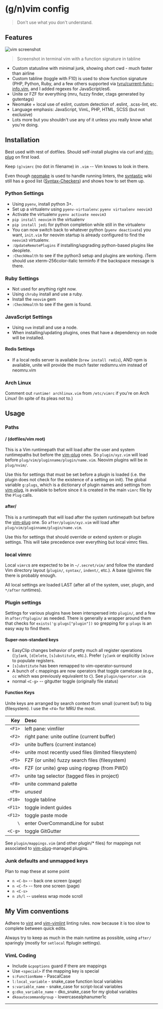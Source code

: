 # (g/n)vim config

> Don't use what you don't understand.

## Features

![vim screenshot][screenshot]
> Screenshot in terminal vim with a function signature in tabline

- Custom statusline with minimal junk, showing short cwd - much faster than
  airline
- Custom tabline (toggle with F10) is used to show function signature (PHP,
  Python, Ruby, and a few others supported via [tyru/current-func-info.vim],
  and I added regexes for JavaScript/es6.
- Unite or FZF for everything (mru, fuzzy finder, ctags generated by gutentags)
- Neomake + local use of eslint, custom detection of .eslint, .scss-lint,
  etc.
- Language emphasis: JavaScript, VimL, PHP, HTML, SCSS (but not exclusive)
- Lots more but you shouldn't use any of it unless you really know what you're
  doing.

## Installation

Best used with rest of dotfiles. Should self-install plugins via curl and
[vim-plug] on first load.

Keep `(g)vimrc` (no dot in filename) in `.vim` -- Vim knows to look in there.

Even though [neomake] is used to handle running linters, the [syntastic] wiki
still has a good list ([Syntax-Checkers]) and shows how to set them up.

### Python Settings

- Using `pyenv`, install python 3+.
- Set up a virtualenv using `pyenv-virtualenv`: `pyenv virtualenv neovim3`
- Activate the virtualenv `pyenv activate neovim3`
- `pip install neovim` in the virtualenv
- `pip install jedi` for python completion while still in the virtualenv
- You can now switch back to whatever python (`pyenv deactivate`) you want,
  `init.vim` for neovim startup is already configured to find the `neovim3`
  virtualenv.
- `:UpdateRemotePlugins` if installing/upgrading python-based plugins like
  deoplete.
- `:CheckHealth` to see if the python3 setup and plugins are working. iTerm
  should use xterm-256color-italic terminfo if the backspace message is there.

### Ruby Settings

- Not used for anything right now.
- Using `chruby` install and use a ruby.
- Install the `neovim` gem
- `:CheckHealth` to see if the gem is found.

### JavaScript Settings

- Using `nvm` install and use a node.
- When installing/updating plugins, ones that have a dependency on node will
  be installed.

#### Redis Settings

- If a local redis server is available (`brew install redis`), AND npm is
  available, unite will provide the much faster redismru.vim instead of
  neomru.vim

### Arch Linux

Comment out `runtime! archlinux.vim` from `/etc/vimrc` if you're on Arch Linux!
(In spite of its pleas not to.)

## Usage

### Paths

#### / (dotfiles/vim root)

This is a Vim runtimepath that will load after the user and system runtimepaths
but before the [vim-plug] ones. So `plugin/xyz.vim` will load before
`plug/vim/pluginname/plugin/name.vim`. Neovim plugins will be in `plug/nvim/`.

Use this for settings that must be set before a plugin is loaded (i.e. the
plugin does not check for the existence of a setting on init). The global
variable `g:plugs`, which is a dictionary of plugin names and settings from
[vim-plug], is available to before since it is created in the main `vimrc` file
by the `Plug` calls.

#### after/

This is a runtimepath that will load after the system runtimepath but before
the [vim-plug] one. So `after/plugin/xyz.vim` will load after
`plug/vim/pluginname/plugin/name.vim`.

Use this for settings that should override or extend system or plugin settings.
This will take precedence over everything but local vimrc files.

### local vimrc

Local `vimrc`s are expected to be in `~/.secret/vim/` and follow the standard
Vim directory layout (`plugin/`, `syntax/`, `indent/`, etc.). A base (g)vimrc
file there is probably enough.

All local settings are loaded LAST (after all of the system, user, plugin, and
`*/after` runtimes).

### Plugin settings

Settings for various plugins have been interspersed into `plugin/`, and a few
in `after/ftplugin/` as needed. There is generally a wrapper around them that
checks for `exists('g:plugs["plugin"])` so grepping for `g:plugs` is an easy
way to find them.

#### Super-non-standard keys

- EasyClip changes behavior of pretty much all register operations (`[y]ank`,
  `[d]elete`, `[s]ubstitute`, etc.). Prefer `[y]ank` or explicitly `[m]ove` to
  populate registers.
- `[s]ubstitute` has been remapped to vim-operator-surround
- A bunch of `c` mappings are now operators that toggle camelcase (e.g., `cc`
  which was previously equivalent to `C`). See `plugin/operator.vim`
- normal `<C-g>` -- gitgutter toggle (originally file status)

#### Function Keys

Unite keys are arranged by search context from small (current buf) to big
(filesystem). I use the `<F4>` for MRU the most.

|     Key | Desc |
| ------: | :--- |
| `<F1>`  | left pane: vimfiler |
| `<F2>`  | right pane: unite outline (current buffer) |
| `<F3>`  | unite buffers (current instance) |
| `<F4>`  | unite most recently used files (limited filesystem) |
| `<F5>`  | FZF (or unite) fuzzy search files (filesystem) |
| `<F6>`  | FZF (or unite) grep using ripgrep (from PWD) |
| `<F7>`  | unite tag selector (tagged files in project) |
| `<F8>`  | unite command palette |
| `<F9>`  | _unused_ |
| `<F10>` | toggle tabline |
| `<F11>` | toggle indent guides |
| `<F12>` | toggle paste mode |
| `\`     | enter OverCommandLine for subst |
| `<C-g>` | toggle GitGutter |

See `plugin/mappings.vim` (and other plugin/* files) for mappings not
associated to [vim-plug]-managed plugins.

### Junk defaults and unmapped keys

Plan to map these at some point

- `n <C-b>` -- back one screen (page)
- `n <C-f>` -- fore one screen (page)
- `n <C-s>`
- `n zh/l`  -- useless wrap mode scroll

## My Vim conventions

Adhere to [vint](https://github.com/Kuniwak/vint) and
[vim-vimlint](https://github.com/syngan/vim-vimlint) linting rules.
now because it is too slow to complete between quick edits.

Always try to keep as much in the main runtime as possible, using `after/`
sparingly (mostly for `setlocal` ftplugin settings).

### VimL Coding

- Include `&cpoptions` guard if there are mappings
- Use `<special>` if the mapping key is special
- `s:FunctionName` - PascalCase
- `l:local_variable` - snake_case function local variables
- `s:variable_name` - snake_case for script-local variables
- `g:dko_variable_name` - dko_snake_case for my global variables
- `dkoautocommandgroup` - lowercasealphanumer1c

----

[screenshot]: https://cloud.githubusercontent.com/assets/609213/19456070/cd2eeeec-948d-11e6-8fda-dad580c17c0a.png
[Syntax-Checkers]: https://github.com/scrooloose/syntastic/wiki/Syntax-Checkers
[syntastic]: https://github.com/scrooloose/syntastic
[neomake]: https://github.com/neomake/neomake
[vim-plug]: https://github.com/junegunn/vim-plug
[tyru/current-func-info.vim]: https://github.com/tyru/current-func-info.vim
[jeetsukumaran/vim-gazetteer]: https://github.com/jeetsukumaran/vim-gazetteer

